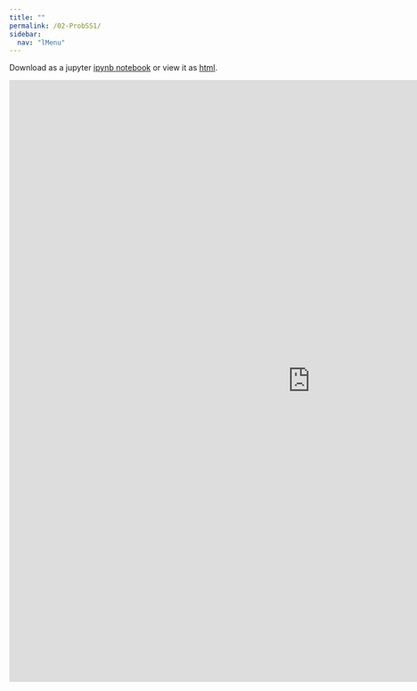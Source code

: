 ```yaml
---
title: ""
permalink: /02-ProbSS1/
sidebar:
  nav: "lMenu"
---
```


Download as a jupyter [ipynb notebook](https://datascience-intro.github.io/1MS041-2022/notebooks/02-ProbSS1.ipynb) or view it as [html](https://datascience-intro.github.io/1MS041-2022/notebooks/02-ProbSS1.html).

<iframe src="https://datascience-intro.github.io/1MS041-2022/notebooks/02-ProbSS1.html" width="1080" height="1080" frameborder="0"></iframe>

    